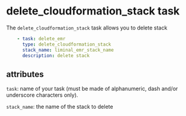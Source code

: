 <!--
Licensed to the Apache Software Foundation (ASF) under one
or more contributor license agreements.  See the NOTICE file
distributed with this work for additional information
regarding copyright ownership.  The ASF licenses this file
to you under the Apache License, Version 2.0 (the
"License"); you may not use this file except in compliance
with the License.  You may obtain a copy of the License at

  http://www.apache.org/licenses/LICENSE-2.0

Unless required bgit y applicable law or agreed to in writing,
software distributed under the License is distributed on an
"AS IS" BASIS, WITHOUT WARRANTIES OR CONDITIONS OF ANY
KIND, either express or implied.  See the License for the
specific language governing permissions and limitations
under the License.
-->

# delete_cloudformation_stack task

The `delete_cloudformation_stack` task allows you to delete stack

```yaml
    - task: delete_emr
      type: delete_cloudformation_stack
      stack_name: liminal_emr_stack_name
      description: delete stack
```

## attributes

`task`: name of your task (must be made of alphanumeric, dash and/or underscore characters only).

`stack_name`: the name of the stack to delete

